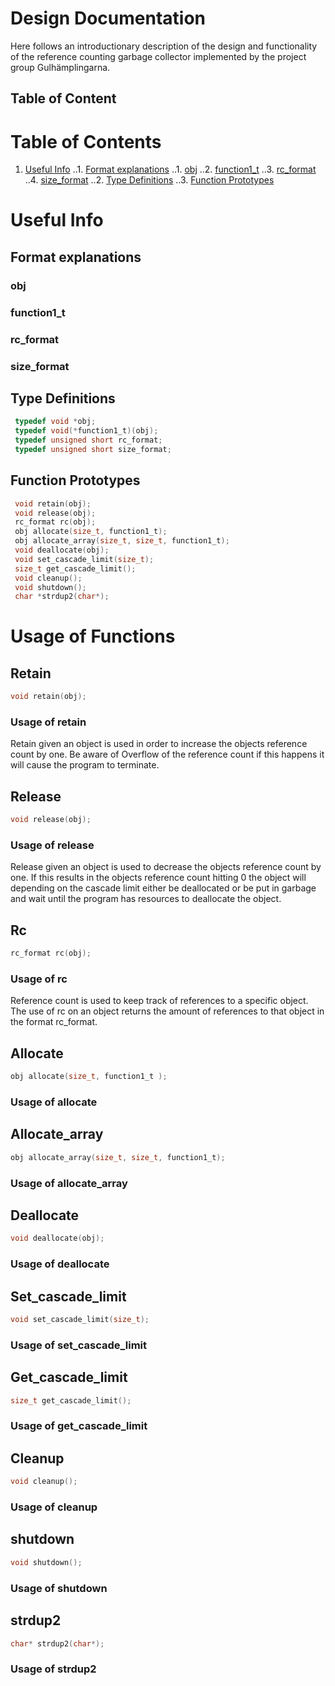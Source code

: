# Design Documentation
Here follows an introductionary description of the design and functionality of the reference counting garbage collector implemented
by the project group Gulhämplingarna.

## Table of Content
# Table of Contents
1. [Useful Info](#Uinfo)
  ..1. [Format explanations](#format)
      ..1. [obj](#obj)
	  ..2. [function1_t](#function1_t)
	  ..3. [rc_format](#rc_format)
	  ..4. [size_format](#size_format)
  ..2. [Type Definitions](#typedef)
  ..3. [Function Prototypes](#func-prot)

# Useful Info <a name = "Uinfo"></a>
## Format explanations <a name = "format"></a>
### obj
### function1_t
### rc_format
### size_format

## Type Definitions
```c
 typedef void *obj;
 typedef void(*function1_t)(obj);
 typedef unsigned short rc_format;
 typedef unsigned short size_format;
```
## Function Prototypes
```c
 void retain(obj);
 void release(obj);
 rc_format rc(obj);
 obj allocate(size_t, function1_t);
 obj allocate_array(size_t, size_t, function1_t);
 void deallocate(obj);
 void set_cascade_limit(size_t);
 size_t get_cascade_limit();
 void cleanup();
 void shutdown();
 char *strdup2(char*);
```

# Usage of Functions
## Retain
```c
void retain(obj);
```
### Usage of retain
Retain given an object is used in order to increase the objects reference count by one.
Be aware of Overflow of the reference count if this happens it will cause the program to terminate.

## Release
```c
void release(obj);
```
### Usage of release
Release given an object is used to decrease the objects reference count by one.
If this results in the objects reference count hitting 0 the object will depending on the cascade limit either be deallocated or be put in garbage and wait until the program has resources to deallocate the object.

## Rc
```c
rc_format rc(obj);
```
### Usage of rc
Reference count is used to keep track of references to a specific object.
The use of rc on an object returns the amount of references to that object in the format rc_format.

## Allocate
```c
obj allocate(size_t, function1_t );
```
### Usage of allocate

## Allocate_array
```c
obj allocate_array(size_t, size_t, function1_t);
```
### Usage of allocate_array


## Deallocate
```c
void deallocate(obj);
```
### Usage of deallocate

## Set_cascade_limit
```c
void set_cascade_limit(size_t);
```
### Usage of set_cascade_limit

## Get_cascade_limit
```c
size_t get_cascade_limit();
```
### Usage of get_cascade_limit

## Cleanup
```c
void cleanup();
```
### Usage of cleanup

## shutdown
```c
void shutdown();
```
### Usage of shutdown

## strdup2
```c
char* strdup2(char*);
```
### Usage of strdup2

